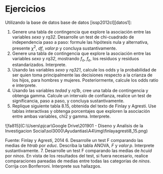 # Ejercicios

Utilizando la base de datos base de datos [issp2012cl][datos1]:

1. Genere una tabla de contingencia que explore la asociación entre las variables *sexo* y *rq32*. Desarrolle un test de chi-cuadrado de independencia paso a paso: formule las hipótesis nula y alternativa, presente $\chi^{2}$, $df$, $valor \, p$ y concluya sustantivamente. 
2.  Genere una tabla de contingencia que explore la asociación entre las variables *sexo* y *rq32*, mostrando $f_{o}$, $f_{e}$, los residuos y residuos estandarizados. Interprete.
3. Usando las variables *sexo* y *rq321*, calcule los odds y la probabilidad de ser quien toma principalmente las decisiones respecto a la crianza de los hijos, para hombres y mujeres. Posteriormente, calcule los odds ratio e interprete. 
4. Usando las variables *tedad* y *rq1b*, cree una tabla de contingencia y obtenga gamma. Calcule un intervalo de confianza, realice un test de significancia, paso a paso, y concluya sustantivamente.
5. Replique siguiente tabla 8.15, obtenida del texto de Finlay y Agresti. Use tablas interactivas y obtenga porcentajes que exploren la asociación entre ambas variables, chi2 y gamma. Interprete. 

![fa815](C:\Users\pjcar\Google Drive\201901 - Diseno y Analisis de la Investigacion Social\sol3000\Ayudantias\A4\img\finlayagresti8_15.png)

Fuente: Finlay y Agresti, 2014
6. Desarrolle un test F comparando las medias de *htrab* por *educ*. Describa la tabla ANOVA, $F$ y $valor\,p$. Interprete sustantivamente.
7. Desarrolle un test F comparando las medias de *hcuid* por *ninos*. En vista de los resultados del test, si fuera necesario, realice comparaciones pareadas de medias entre todas las categorías de *ninos*. Corrija con Bonferroni. Interprete sus hallazgos. 
